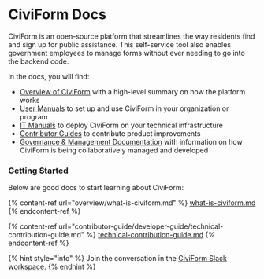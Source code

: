 # CiviForm Docs

CiviForm is an open-source platform that streamlines the way residents find and sign up for public assistance. This self-service tool also enables government employees to manage forms without ever needing to go into the backend code.

In the docs, you will find:

* [Overview of CiviForm](overview/what-is-civiform.md) with a high-level summary on how the platform works
* [User Manuals](https://docs.civiform.us/user-manual/civiform-admin-guide) to set up and use CiviForm in your organization or program
* [IT Manuals](https://docs.civiform.us/it-manual/sre-playbook) to deploy CiviForm on your technical infrastructure
* [Contributor Guides](https://docs.civiform.us/contributor-guide/developer-guide) to contribute product improvements
* [Governance & Management Documentation](https://docs.civiform.us/governance-and-management/project-management) with information on how CiviForm is being collaboratively managed and developed

### Getting Started

Below are good docs to start learning about CiviForm:

{% content-ref url="overview/what-is-civiform.md" %}
[what-is-civiform.md](overview/what-is-civiform.md)
{% endcontent-ref %}

{% content-ref url="contributor-guide/developer-guide/technical-contribution-guide.md" %}
[technical-contribution-guide.md](contributor-guide/developer-guide/technical-contribution-guide.md)
{% endcontent-ref %}

{% hint style="info" %}
Join the conversation in the [CiviForm Slack workspace](https://civiform.slack.com).
{% endhint %}

